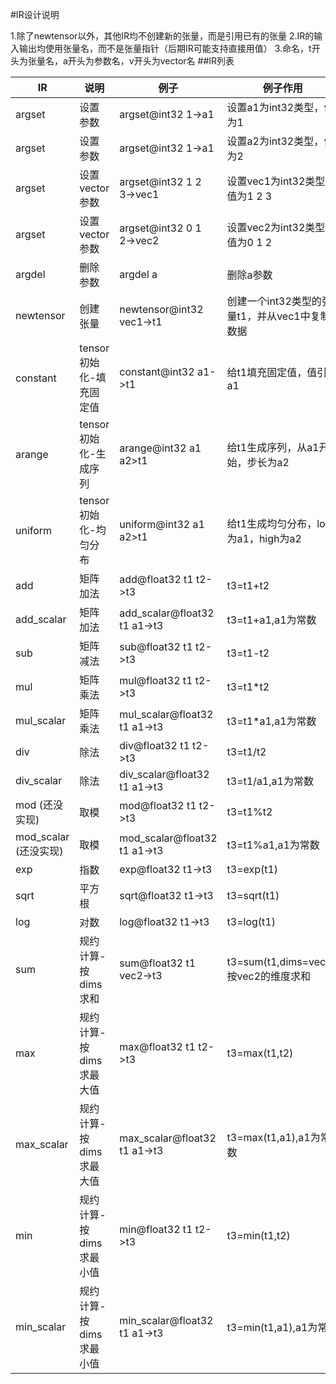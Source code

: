 #IR设计说明

1.除了newtensor以外，其他IR均不创建新的张量，而是引用已有的张量
2.IR的输入输出均使用张量名，而不是张量指针（后期IR可能支持直接用值）
3.命名，t开头为张量名，a开头为参数名，v开头为vector名
##IR列表

| IR | 说明 | 例子 |例子作用|
| --- | --- | --- | --- |
| argset | 设置参数 | argset@int32 1->a1 |设置a1为int32类型，值为1|
| argset | 设置参数 | argset@int32 1->a1 |设置a2为int32类型，值为2|
| argset | 设置vector参数 | argset@int32 1 2 3->vec1 |设置vec1为int32类型，值为1 2 3|
| argset | 设置vector参数 | argset@int32 0 1 2->vec2 |设置vec2为int32类型，值为0 1 2|
| argdel | 删除参数 | argdel a |删除a参数|
| newtensor | 创建张量 | newtensor@int32 vec1->t1 |创建一个int32类型的张量t1，并从vec1中复制数据|
| constant | tensor初始化-填充固定值 | constant@int32 a1->t1 |给t1填充固定值，值引用a1|
| arange | tensor初始化-生成序列 | arange@int32 a1 a2>t1 |给t1生成序列，从a1开始，步长为a2|
| uniform | tensor初始化-均匀分布 | uniform@int32 a1 a2>t1 |给t1生成均匀分布，low为a1，high为a2|
| add | 矩阵加法 | add@float32 t1 t2->t3 |t3=t1+t2|
| add_scalar | 矩阵加法 | add_scalar@float32 t1 a1->t3 |t3=t1+a1,a1为常数|
| sub | 矩阵减法 | sub@float32 t1 t2->t3 |t3=t1-t2|
| mul | 矩阵乘法 | mul@float32 t1 t2->t3 |t3=t1*t2|
| mul_scalar | 矩阵乘法 | mul_scalar@float32 t1 a1->t3 |t3=t1*a1,a1为常数|
| div | 除法 | div@float32 t1 t2->t3 |t3=t1/t2|
| div_scalar | 除法 | div_scalar@float32 t1 a1->t3 |t3=t1/a1,a1为常数|
| mod (还没实现)| 取模 | mod@float32 t1 t2->t3 |t3=t1%t2|
| mod_scalar (还没实现) | 取模 | mod_scalar@float32 t1 a1->t3 |t3=t1%a1,a1为常数|
| exp | 指数 | exp@float32 t1->t3 |t3=exp(t1)|
| sqrt | 平方根 | sqrt@float32 t1->t3 |t3=sqrt(t1)|
| log | 对数 | log@float32 t1->t3 |t3=log(t1)|
| sum | 规约计算-按dims求和 | sum@float32 t1 vec2->t3 |t3=sum(t1,dims=vec2),按vec2的维度求和|
| max | 规约计算-按dims求最大值 | max@float32 t1 t2->t3 |t3=max(t1,t2) |
| max_scalar | 规约计算-按dims求最大值 | max_scalar@float32 t1 a1->t3 |t3=max(t1,a1),a1为常数|
| min | 规约计算-按dims求最小值 | min@float32 t1 t2->t3 |t3=min(t1,t2) |
| min_scalar | 规约计算-按dims求最小值 | min_scalar@float32 t1 a1->t3 |t3=min(t1,a1),a1为常数|


